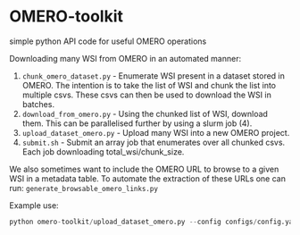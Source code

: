 # OMERO-toolkit
simple python API code for useful OMERO operations

Downloading many WSI from OMERO in an automated manner:

1. `chunk_omero_dataset.py` - Enumerate WSI present in a dataset stored in OMERO. The intention is to take the list of WSI and chunk the list into multiple csvs. These csvs can then be used to download the WSI in batches.
2. `download_from_omero.py` - Using the chunked list of WSI, download them. This can be parallelised further by using a slurm job (4).
3. `upload_dataset_omero.py` - Upload many WSI into a new OMERO project. 
4. `submit.sh` - Submit an array job that enumerates over all chunked csvs. Each job downloading total_wsi/chunk_size.

We also sometimes want to include the OMERO URL to browse to a given WSI in a metadata table. To automate the extraction of these URLs one can run:
`generate_browsable_omero_links.py`


Example use:

```python
python omero-toolkit/upload_dataset_omero.py --config configs/config.yaml --directory directory/to/wsi/ --threads 8
```
